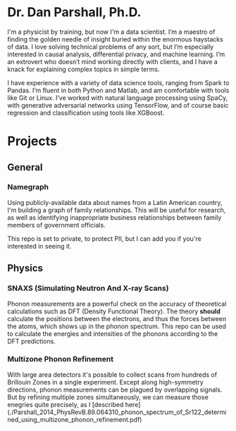 # Dr. Dan Parshall, Ph.D.
I'm a physicist by training, but now I'm a data scientist.  I’m a maestro of finding the golden needle of insight buried within the enormous haystacks of data.  I love solving technical problems of any sort, but I’m especially interested in causal analysis, differential privacy, and machine learning.  I’m an extrovert who doesn’t mind working directly with clients, and I have a knack for explaining complex topics in simple terms.

I have experience with a variety of data science tools, ranging from Spark to Pandas.  I’m fluent in both Python and Matlab, and am comfortable with tools like Git or Linux.  I’ve worked with natural language processing using SpaCy, with generative adversarial networks using TensorFlow, and of course basic regression and classification using tools like XGBoost.


# Projects

## General

### Namegraph
Using publicly-available data about names from a Latin American country, I'm building a graph of family relationships.  This will be useful for research, as well as identifying inappropriate business relationships between family members of government officials.

This repo is set to private, to protect PII, but I can add you if you're interested in seeing it.


## Physics

### SNAXS (Simulating Neutron And X-ray Scans)
Phonon measurements are a powerful check on the accuracy of theoretical calculations such as DFT (Density Functional Theory).  The theory **should** calculate the positions between the electrons, and thus the forces between the atoms, which shows up in the phonon spectrum.  This repo can be used to calculate the energies and intensities of the phonons according to the DFT predictions.


### Multizone Phonon Refinement
With large area detectors it's possible to collect scans from hundreds of Brillouin Zones in a single experiment.  Except along high-symmetry directions, phonon measurements can be plagued by overlapping signals.  But by refining multiple zones simultaneously, we can measure those enegries quite precisely, as I [described here] (./Parshall_2014_PhysRevB.89.064310_phonon_spectrum_of_Sr122_determined_using_multizone_phonon_refinement.pdf)




<!--
**danparshall/danparshall** is a ✨ _special_ ✨ repository because its `README.md` (this file) appears on your GitHub profile.

Here are some ideas to get you started:

- 🔭 I’m currently working on ...
- 🌱 I’m currently learning ...
- 👯 I’m looking to collaborate on ...
- 🤔 I’m looking for help with ...
- 💬 Ask me about ...
- 📫 How to reach me: ...
- 😄 Pronouns: ...
- ⚡ Fun fact: ...
-->
